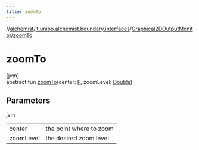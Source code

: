 ```yaml
---
title: zoomTo
---
```

//[alchemist](../../../index.html)/[it.unibo.alchemist.boundary.interfaces](../index.html)/[Graphical2DOutputMonitor](index.html)/[zoomTo](zoom-to.html)



# zoomTo



[jvm]\
abstract fun [zoomTo](zoom-to.html)(center: [P](../../it.unibo.alchemist.boundary.wormhole.implementation/-wormhole-swing/index.html), zoomLevel: [Double](https://kotlinlang.org/api/latest/jvm/stdlib/kotlin/-double/index.html))



## Parameters


jvm

| | |
|---|---|
| center | the point where to zoom |
| zoomLevel | the desired zoom level |




